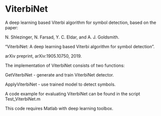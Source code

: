 # ViterbiNet
A deep learning based Viterbi algorithm for symbol detection, based on the paper:

N. Shlezinger, N. Farsad, Y. C. Eldar, and A. J. Goldsmith. 

“ViterbiNet: A deep learning based Viterbi algorithm for symbol detection”. 

arXiv preprint, arXiv:1905.10750, 2019.


The implementation of ViterbiNet consists of two functions:

  GetViterbiNet - generate and train ViterbiNet detector.
  
  ApplyViterbiNet - use trained model to detect symbols.
  
A code example for evaluating ViterbiNet can be found in the script Test_ViterbiNet.m

This code requires Matlab with deep learning toolbox.

